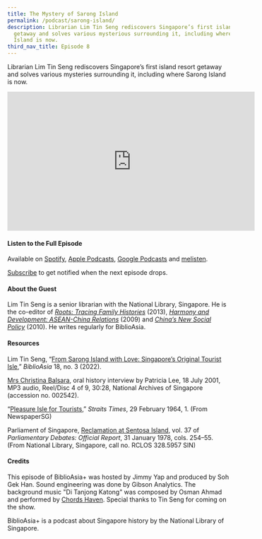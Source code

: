 ```yaml
---
title: The Mystery of Sarong Island
permalink: /podcast/sarong-island/
description: Librarian Lim Tin Seng rediscovers Singapore’s first island resort
  getaway and solves various mysterious surrounding it, including where Sarong
  Island is now.
third_nav_title: Episode 8
---
```

Librarian Lim Tin Seng rediscovers Singapore’s first island resort getaway and solves various mysteries surrounding it, including where Sarong Island is now.

<iframe allowfullscreen="" allow="accelerometer; autoplay; clipboard-write; encrypted-media; gyroscope; picture-in-picture; web-share" frameborder="0" title="YouTube video player" src="https://www.youtube.com/embed/M-XFggJcMpI?si=PWNRky7nJ0AZdy_f" height="315" width="560"></iframe>

#### **Listen to the Full Episode** ####
Available on [Spotify](https://open.spotify.com/episode/5hjhacY4GSbiRJ86HKK4Qt), [Apple Podcasts](https://podcasts.apple.com/us/podcast/the-mystery-of-sarong-island/id1688142751?i=1000621411676), [Google Podcasts](https://podcasts.google.com/feed/aHR0cHM6Ly9mZWVkcy5jYXB0aXZhdGUuZm0vYmlibGlvYXNpYS8/episode/NmU0NWM4OGYtMDZjOS00MjFmLThiZDktMDk0MTI1NWE0YjQ1?sa=X&amp;ved=0CAUQkfYCahcKEwi4-au865aAAxUAAAAAHQAAAAAQAQ) and [melisten](https://www.melisten.sg/podcast/playlist/BiblioAsia%2B-2115156/The-Mystery-of-Sarong-Island-2115246).

[Subscribe](https://open.spotify.com/show/66PYiIthr1KqQhJ82XH4DN) to get notified when the next episode drops.

#### **About the Guest** ####
Lim Tin Seng is a senior librarian with the National Library, Singapore. He is the co-editor of [*Roots: Tracing Family Histories*](https://eservice.nlb.gov.sg/item_holding.aspx?bid=200130364) (2013), [*Harmony and Development: ASEAN-China Relations*](https://eservice.nlb.gov.sg/item_holding.aspx?bid=12918660) (2009) and [*China’s New Social Policy*](https://eservice.nlb.gov.sg/item_holding.aspx?bid=13221325) (2010). He writes regularly for BiblioAsia.

#### **Resources** ####
Lim Tin Seng, “[From Sarong Island with Love: Singapore’s Original Tourist Isle](https://biblioasia.nlb.gov.sg/vol-18/issue-3/oct-dec-2022/history-sarong-island-sentosa-singapore/),” *BiblioAsia* 18, no. 3 (2022). 

[Mrs Christina Balsara](https://www.nas.gov.sg/archivesonline/oral_history_interviews/record-details/937c5284-115e-11e3-83d5-0050568939ad), oral history interview by Patricia Lee, 18 July 2001, MP3 audio, Reel/Disc 4 of 9, 30:28, National Archives of Singapore (accession no. 002542). 

“[Pleasure Isle for Tourists](http://eresources.nlb.gov.sg/newspapers/Digitised/Article/straitstimes19640229-1.2.8),” *Straits Times*, 29 February 1964, 1. (From NewspaperSG) 

Parliament of Singapore, [Reclamation at Sentosa Island](https://eservice.nlb.gov.sg/item_holding.aspx?bid=4826189), vol. 37 of *Parliamentary Debates: Official Report*, 31 January 1978, cols. 254–55. (From National Library, Singapore, call no. RCLOS 328.5957 SIN) 


#### **Credits** ####
This episode of BiblioAsia+ was hosted by Jimmy Yap and produced by Soh Gek Han. Sound engineering was done by Gibson Analytics. The background music "Di Tanjong Katong" was composed by Osman Ahmad and performed by&nbsp;[Chords Haven](https://www.youtube.com/watch?v=uA2v7ka5TAI). Special thanks to Tin Seng for coming on the show.

BiblioAsia+ is a podcast about Singapore history by the National Library of Singapore.